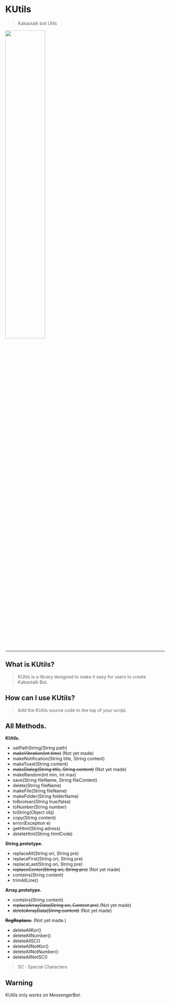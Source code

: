 # KUtils
> Kakaotalk bot Utils

<img src="https://raw.githubusercontent.com/sungbin5304/KUtils/master/logo.gif" width="50%" height="50%">

-------

## What is KUtils?
> KUtils is a library designed to make it easy for users to create Kakaotalk Bot.

## How can I use KUtils?
> Add the KUtils source code to the top of your script.

## All Methods.
**KUtils.**
- setPathString(String path)
- ~~makeVibration(int time)~~ (Not yet made)
- makeNotification(String title, String content)
- makeToast(String content)
- ~~makeDialog(String title, String content)~~ (Not yet made)
- makeRandom(int min, int max)
- save(String fileName, String fileContent)
- delete(String fileName)
- makeFile(String fileName)
- makeFolder(String folderName)
- toBoolean(String true/false)
- toNumber(String number)
- toString(Object obj)
- copy(String content)
- error(Exception e)
- getHtml(String adress)
- deleteHtml(String htmlCode)

**String.prototype.**
- replaceAll(String ori, String pre)
- replaceFirst(String ori, String pre)
- replaceLast(String ori, String pre)
- ~~replaceCenter(String ori, String pre)~~ (Not yet made)
- contains(String content)
- trimAllLine()

**Array.prototype.**
- contains(String content)
- ~~replaceArrayData(String ori, Content pre)~~ (Not yet made)
- ~~deleteArrayData(String content)~~ (Not yet made)

~~**RegReplace.**~~ (Not yet made.)
- deleteAllKor()
- deleteAllNumber()
- deleteAllSC()
- deleteAllNotKor()
- deleteAllNotNumber()
- deleteAllNotSC()
> SC : Special Characters

## Warning
KUtils only works on MessengerBot.
